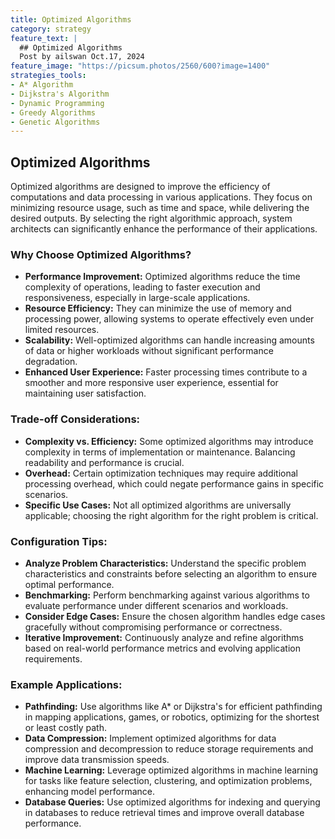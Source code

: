 ```yaml
---
title: Optimized Algorithms
category: strategy
feature_text: |
  ## Optimized Algorithms
  Post by ailswan Oct.17, 2024
feature_image: "https://picsum.photos/2560/600?image=1400"
strategies_tools:
- A* Algorithm
- Dijkstra's Algorithm
- Dynamic Programming
- Greedy Algorithms
- Genetic Algorithms
---
```

## Optimized Algorithms
Optimized algorithms are designed to improve the efficiency of computations and data processing in various applications. They focus on minimizing resource usage, such as time and space, while delivering the desired outputs. By selecting the right algorithmic approach, system architects can significantly enhance the performance of their applications.

### Why Choose Optimized Algorithms?
- **Performance Improvement:** Optimized algorithms reduce the time complexity of operations, leading to faster execution and responsiveness, especially in large-scale applications.
- **Resource Efficiency:** They can minimize the use of memory and processing power, allowing systems to operate effectively even under limited resources.
- **Scalability:** Well-optimized algorithms can handle increasing amounts of data or higher workloads without significant performance degradation.
- **Enhanced User Experience:** Faster processing times contribute to a smoother and more responsive user experience, essential for maintaining user satisfaction.

### Trade-off Considerations:
- **Complexity vs. Efficiency:** Some optimized algorithms may introduce complexity in terms of implementation or maintenance. Balancing readability and performance is crucial.
- **Overhead:** Certain optimization techniques may require additional processing overhead, which could negate performance gains in specific scenarios.
- **Specific Use Cases:** Not all optimized algorithms are universally applicable; choosing the right algorithm for the right problem is critical.

### Configuration Tips:
- **Analyze Problem Characteristics:** Understand the specific problem characteristics and constraints before selecting an algorithm to ensure optimal performance.
- **Benchmarking:** Perform benchmarking against various algorithms to evaluate performance under different scenarios and workloads.
- **Consider Edge Cases:** Ensure the chosen algorithm handles edge cases gracefully without compromising performance or correctness.
- **Iterative Improvement:** Continuously analyze and refine algorithms based on real-world performance metrics and evolving application requirements.

### Example Applications:
- **Pathfinding:** Use algorithms like A* or Dijkstra's for efficient pathfinding in mapping applications, games, or robotics, optimizing for the shortest or least costly path.
- **Data Compression:** Implement optimized algorithms for data compression and decompression to reduce storage requirements and improve data transmission speeds.
- **Machine Learning:** Leverage optimized algorithms in machine learning for tasks like feature selection, clustering, and optimization problems, enhancing model performance.
- **Database Queries:** Use optimized algorithms for indexing and querying in databases to reduce retrieval times and improve overall database performance.

